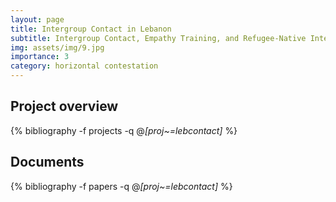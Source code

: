 ```yaml
---
layout: page
title: Intergroup Contact in Lebanon
subtitle: Intergroup Contact, Empathy Training, and Refugee-Native Integration in Lebanon: Evidence from a large-scale field experiment
img: assets/img/9.jpg
importance: 3
category: horizontal contestation
---
```


## Project overview

<div class="publications">

  {% bibliography -f projects -q @*[proj~=lebcontact]* %}

</div>

## Documents

<div class="publications">

  {% bibliography -f papers -q @*[proj~=lebcontact]* %}

</div>



